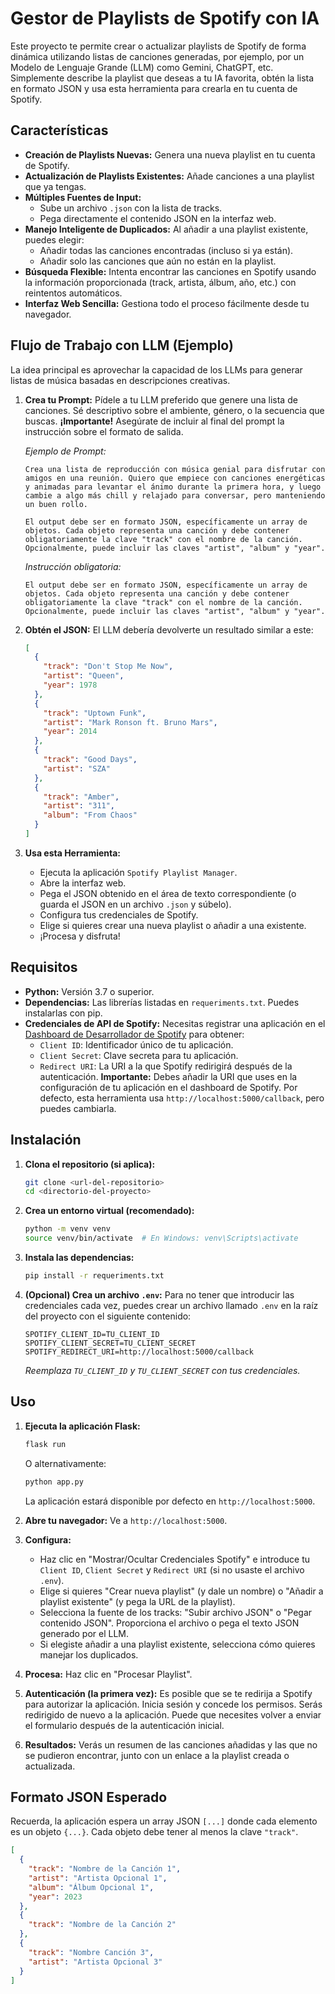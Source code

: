 # Gestor de Playlists de Spotify con IA

Este proyecto te permite crear o actualizar playlists de Spotify de forma dinámica utilizando listas de canciones generadas, por ejemplo, por un Modelo de Lenguaje Grande (LLM) como Gemini, ChatGPT, etc. Simplemente describe la playlist que deseas a tu IA favorita, obtén la lista en formato JSON y usa esta herramienta para crearla en tu cuenta de Spotify.

## Características

*   **Creación de Playlists Nuevas:** Genera una nueva playlist en tu cuenta de Spotify.
*   **Actualización de Playlists Existentes:** Añade canciones a una playlist que ya tengas.
*   **Múltiples Fuentes de Input:**
    *   Sube un archivo `.json` con la lista de tracks.
    *   Pega directamente el contenido JSON en la interfaz web.
*   **Manejo Inteligente de Duplicados:** Al añadir a una playlist existente, puedes elegir:
    *   Añadir todas las canciones encontradas (incluso si ya están).
    *   Añadir solo las canciones que aún no están en la playlist.
*   **Búsqueda Flexible:** Intenta encontrar las canciones en Spotify usando la información proporcionada (track, artista, álbum, año, etc.) con reintentos automáticos.
*   **Interfaz Web Sencilla:** Gestiona todo el proceso fácilmente desde tu navegador.

## Flujo de Trabajo con LLM (Ejemplo)

La idea principal es aprovechar la capacidad de los LLMs para generar listas de música basadas en descripciones creativas.

1.  **Crea tu Prompt:** Pídele a tu LLM preferido que genere una lista de canciones. Sé descriptivo sobre el ambiente, género, o la secuencia que buscas. **¡Importante!** Asegúrate de incluir al final del prompt la instrucción sobre el formato de salida.

    *Ejemplo de Prompt:*

    ```text
    Crea una lista de reproducción con música genial para disfrutar con amigos en una reunión. Quiero que empiece con canciones energéticas y animadas para levantar el ánimo durante la primera hora, y luego cambie a algo más chill y relajado para conversar, pero manteniendo un buen rollo.

    El output debe ser en formato JSON, específicamente un array de objetos. Cada objeto representa una canción y debe contener obligatoriamente la clave "track" con el nombre de la canción. Opcionalmente, puede incluir las claves "artist", "album" y "year".
    ```

    *Instrucción obligatoria:*
    ```text
    El output debe ser en formato JSON, específicamente un array de objetos. Cada objeto representa una canción y debe contener obligatoriamente la clave "track" con el nombre de la canción. Opcionalmente, puede incluir las claves "artist", "album" y "year".
    ```

3.  **Obtén el JSON:** El LLM debería devolverte un resultado similar a este:

    ```json
    [
      {
        "track": "Don't Stop Me Now",
        "artist": "Queen",
        "year": 1978
      },
      {
        "track": "Uptown Funk",
        "artist": "Mark Ronson ft. Bruno Mars",
        "year": 2014
      },
      {
        "track": "Good Days",
        "artist": "SZA"
      },
      {
        "track": "Amber",
        "artist": "311",
        "album": "From Chaos"
      }
    ]
    ```

4.  **Usa esta Herramienta:**
    *   Ejecuta la aplicación `Spotify Playlist Manager`.
    *   Abre la interfaz web.
    *   Pega el JSON obtenido en el área de texto correspondiente (o guarda el JSON en un archivo `.json` y súbelo).
    *   Configura tus credenciales de Spotify.
    *   Elige si quieres crear una nueva playlist o añadir a una existente.
    *   ¡Procesa y disfruta!

## Requisitos

*   **Python:** Versión 3.7 o superior.
*   **Dependencias:** Las librerías listadas en `requeriments.txt`. Puedes instalarlas con pip.
*   **Credenciales de API de Spotify:** Necesitas registrar una aplicación en el [Dashboard de Desarrollador de Spotify](https://developer.spotify.com/dashboard/) para obtener:
    *   `Client ID`: Identificador único de tu aplicación.
    *   `Client Secret`: Clave secreta para tu aplicación.
    *   `Redirect URI`: La URI a la que Spotify redirigirá después de la autenticación. **Importante:** Debes añadir la URI que uses en la configuración de tu aplicación en el dashboard de Spotify. Por defecto, esta herramienta usa `http://localhost:5000/callback`, pero puedes cambiarla.

## Instalación

1.  **Clona el repositorio (si aplica):**
    ```bash
    git clone <url-del-repositorio>
    cd <directorio-del-proyecto>
    ```
2.  **Crea un entorno virtual (recomendado):**
    ```bash
    python -m venv venv
    source venv/bin/activate  # En Windows: venv\Scripts\activate
    ```
3.  **Instala las dependencias:**
    ```bash
    pip install -r requeriments.txt
    ```
4.  **(Opcional) Crea un archivo `.env`:** Para no tener que introducir las credenciales cada vez, puedes crear un archivo llamado `.env` en la raíz del proyecto con el siguiente contenido:
    ```env
    SPOTIFY_CLIENT_ID=TU_CLIENT_ID
    SPOTIFY_CLIENT_SECRET=TU_CLIENT_SECRET
    SPOTIFY_REDIRECT_URI=http://localhost:5000/callback
    ```
    *Reemplaza `TU_CLIENT_ID` y `TU_CLIENT_SECRET` con tus credenciales.*

## Uso

1.  **Ejecuta la aplicación Flask:**
    ```bash
    flask run
    ```
    O alternativamente:
    ```bash
    python app.py
    ```
    La aplicación estará disponible por defecto en `http://localhost:5000`.

2.  **Abre tu navegador:** Ve a `http://localhost:5000`.

3.  **Configura:**
    *   Haz clic en "Mostrar/Ocultar Credenciales Spotify" e introduce tu `Client ID`, `Client Secret` y `Redirect URI` (si no usaste el archivo `.env`).
    *   Elige si quieres "Crear nueva playlist" (y dale un nombre) o "Añadir a playlist existente" (y pega la URL de la playlist).
    *   Selecciona la fuente de los tracks: "Subir archivo JSON" o "Pegar contenido JSON". Proporciona el archivo o pega el texto JSON generado por el LLM.
    *   Si elegiste añadir a una playlist existente, selecciona cómo quieres manejar los duplicados.

4.  **Procesa:** Haz clic en "Procesar Playlist".

5.  **Autenticación (la primera vez):** Es posible que se te redirija a Spotify para autorizar la aplicación. Inicia sesión y concede los permisos. Serás redirigido de nuevo a la aplicación. Puede que necesites volver a enviar el formulario después de la autenticación inicial.

6.  **Resultados:** Verás un resumen de las canciones añadidas y las que no se pudieron encontrar, junto con un enlace a la playlist creada o actualizada.

## Formato JSON Esperado

Recuerda, la aplicación espera un array JSON `[...]` donde cada elemento es un objeto `{...}`. Cada objeto debe tener al menos la clave `"track"`.

```json
[
  {
    "track": "Nombre de la Canción 1",
    "artist": "Artista Opcional 1",
    "album": "Álbum Opcional 1",
    "year": 2023
  },
  {
    "track": "Nombre de la Canción 2"
  },
  {
    "track": "Nombre Canción 3",
    "artist": "Artista Opcional 3"
  }
]
``` 
